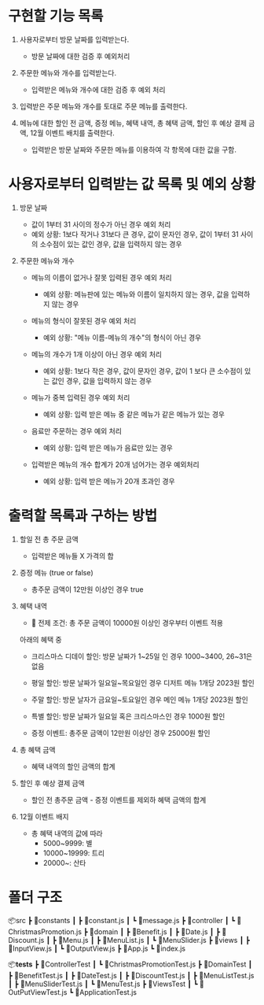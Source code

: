 # 구현할 기능 목록

1. 사용자로부터 방문 날짜를 입력받는다.

   - 방문 날짜에 대한 검증 후 예외처리

2. 주문한 메뉴와 개수를 입력받는다.

   - 입력받은 메뉴와 개수에 대한 검증 후 예외 처리

3. 입력받은 주문 메뉴와 개수를 토대로 주문 메뉴를 출력한다.

4. 메뉴에 대한 할인 전 금액, 증정 메뉴, 혜택 내역, 총 혜택 금액, 할인 후 예상 결제 금액, 12월 이벤트 배치를 출력한다.
   - 입력받은 방문 날짜와 주문한 메뉴를 이용하여 각 항목에 대한 값을 구함.

# 사용자로부터 입력받는 값 목록 및 예외 상황

1. 방문 날짜

   - 값이 1부터 31 사이의 정수가 아닌 경우 예외 처리
   - 예외 상황: 1보다 작거나 31보다 큰 경우, 값이 문자인 경우, 값이 1부터 31 사이의 소수점이 있는 값인 경우, 값을 입력하지 않는 경우

2. 주문한 메뉴와 개수

   - 메뉴의 이름이 없거나 잘못 입력된 경우 예외 처리

     - 예외 상황: 메뉴판에 있는 메뉴와 이름이 일치하지 않는 경우, 값을 입력하지 않는 경우

   - 메뉴의 형식이 잘못된 경우 예외 처리

     - 예외 상황: "메뉴 이름-메뉴의 개수"의 형식이 아닌 경우

   - 메뉴의 개수가 1개 이상이 아닌 경우 예외 처리

     - 예외 상황: 1보다 작은 경우, 값이 문자인 경우, 값이 1 보다 큰 소수점이 있는 값인 경우, 값을 입력하지 않는 경우

   - 메뉴가 중복 입력된 경우 예외 처리

     - 예외 상황: 입력 받은 메뉴 중 같은 메뉴가 같은 메뉴가 있는 경우

   - 음료만 주문하는 경우 예외 처리

     - 예외 상황: 입력 받은 메뉴가 음료만 있는 경우

   - 입력받은 메뉴의 개수 합계가 20개 넘어가는 경우 예외처리
     - 예외 상황: 입력 받은 메뉴가 20개 초과인 경우

# 출력할 목록과 구하는 방법

1. 할일 전 총 주문 금액

   - 입력받은 메뉴들 X 가격의 합

2. 증정 메뉴 (true or false)

   - 총주문 금액이 12만원 이상인 경우 true

3. 혜택 내역

   - 🚨 전제 조건: 총 주문 금액이 10000원 이상인 경우부터 이벤트 적용

   아래의 혜택 중

   - 크리스마스 디데이 할인:
     방문 날짜가 1&#126;25일 인 경우 1000&#126;3400, 26&#126;31은 없음

   - 평일 할인:
     방문 날짜가 일요일&#126;목요일인 경우 디저트 메뉴 1개당 2023원 할인

   - 주말 할인:
     방문 날자가 금요일&#126;토요일인 경우 메인 메뉴 1개당 2023원 할인

   - 특별 할인:
     방문 날짜가 일요일 혹은 크리스마스인 경우 1000원 할인

   - 증정 이벤트:
     총주문 금액이 12만원 이상인 경우 25000원 할인

4. 총 혜택 금액

   - 혜택 내역의 할인 금액의 합계

5. 할인 후 예상 결제 금액

   - 할인 전 총주문 금액 - 증정 이벤트를 제외하 혜택 금액의 합계

6. 12월 이벤트 배지
   - 총 혜택 내역의 값에 따라
     - 5000&#126;9999: 별
     - 10000&#126;19999: 트리
     - 20000&#126;: 산타

# 폴더 구조

📦src
┣ 📂constants
┃ ┣ 📜constant.js
┃ ┗ 📜message.js
┣ 📂controller
┃ ┗ 📜ChristmasPromotion.js
┣ 📂domain
┃ ┣ 📜Benefit.js
┃ ┣ 📜Date.js
┃ ┣ 📜Discount.js
┃ ┣ 📜Menu.js
┃ ┣ 📜MenuList.js
┃ ┗ 📜MenuSlider.js
┣ 📂views
┃ ┣ 📜InputView.js
┃ ┗ 📜OutputView.js
┣ 📜App.js
┗ 📜index.js

📦**tests**
┣ 📂ControllerTest
┃ ┗ 📜ChristmasPromotionTest.js
┣ 📂DomainTest
┃ ┣ 📜BenefitTest.js
┃ ┣ 📜DateTest.js
┃ ┣ 📜DiscountTest.js
┃ ┣ 📜MenuListTest.js
┃ ┣ 📜MenuSliderTest.js
┃ ┗ 📜MenuTest.js
┣ 📂ViewsTest
┃ ┗ 📜OutPutViewTest.js
┗ 📜ApplicationTest.js
